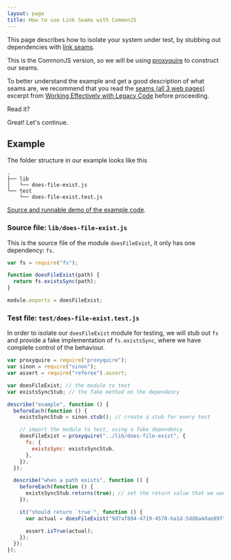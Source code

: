 ```yaml
---
layout: page
title: How to use Link Seams with CommonJS
---
```


This page describes how to isolate your system under test, by stubbing out dependencies with [link seams][seams].

This is the CommonJS version, so we will be using [proxyquire][proxyquire] to construct our seams.

To better understand the example and get a good description of what seams are, we recommend that you read the [seams (all 3 web pages)][seams] excerpt from [Working Effectively with Legacy Code][legacy] before proceeding.

Read it?

Great! Let's continue.

## Example

The folder structure in our example looks like this

```
.
├── lib
│   └── does-file-exist.js
└── test
    └── does-file-exist.test.js
```

[Source and runnable demo of the example code][demo-proxyquire].

### Source file: `lib/does-file-exist.js`

This is the source file of the module `doesFileExist`, it only has one dependency: `fs`.

```javascript
var fs = require("fs");

function doesFileExist(path) {
  return fs.existsSync(path);
}

module.exports = doesFileExist;
```

### Test file: `test/does-file-exist.test.js`

In order to isolate our `doesFileExist` module for testing, we will stub out `fs` and provide a fake implementation of `fs.existsSync`, where we have complete control of the behaviour.

```javascript
var proxyquire = require("proxyquire");
var sinon = require("sinon");
var assert = require("referee").assert;

var doesFileExist; // the module to test
var existsSyncStub; // the fake method on the dependency

describe("example", function () {
  beforeEach(function () {
    existsSyncStub = sinon.stub(); // create a stub for every test

    // import the module to test, using a fake dependency
    doesFileExist = proxyquire("../lib/does-file-exist", {
      fs: {
        existsSync: existsSyncStub,
      },
    });
  });

  describe("when a path exists", function () {
    beforeEach(function () {
      existsSyncStub.returns(true); // set the return value that we want
    });

    it("should return `true`", function () {
      var actual = doesFileExist("9d7af804-4719-4578-ba1d-5dd8a4dae89f");

      assert.isTrue(actual);
    });
  });
});
```

[seams]: http://www.informit.com/articles/article.aspx?p=359417
[proxyquire]: https://github.com/thlorenz/proxyquire
[demo-proxyquire]: https://github.com/sinonjs/demo-proxyquire
[legacy]: https://www.goodreads.com/book/show/44919.Working_Effectively_with_Legacy_Code
